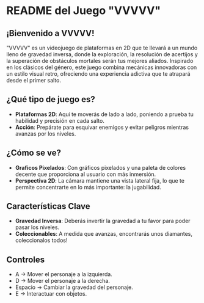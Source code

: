 # README del Juego "VVVVV"

## ¡Bienvenido a VVVVV!

"VVVVV" es un videojuego de plataformas en 2D que te llevará a un mundo lleno de gravedad inversa, donde la exploración, la resolución de acertijos y la superación de obstáculos mortales serán tus mejores aliados. Inspirado en los clásicos del género, este juego combina mecánicas innovadoras con un estilo visual retro, ofreciendo una experiencia adictiva que te atrapará desde el primer salto.

## ¿Qué tipo de juego es?

- **Plataformas 2D**: Aquí te moverás de lado a lado, poniendo a prueba tu habilidad y precisión en cada salto.
- **Acción**: Prepárate para esquivar enemigos y evitar peligros mientras avanzas por los niveles.

## ¿Cómo se ve?

- **Graficos Pixelados**: Con gráficos pixelados y una paleta de colores decente que proporciona al usuario con más inmersión.
- **Perspectiva 2D**: La cámara mantiene una vista lateral fija, lo que te permite concentrarte en lo más importante: la jugabilidad.

## Características Clave

- **Gravedad Inversa**: Deberás invertir la gravedad a tu favor para poder pasar los niveles.
- **Coleccionables**: A medida que avanzas, encontrarás unos diamantes, coleccionalos todos!

## Controles

- A -> Mover el personaje a la izquierda.
- D -> Mover el personaje a la derecha.
- Espacio -> Cambiar la gravedad del personaje.
- E -> Interactuar con objetos.

